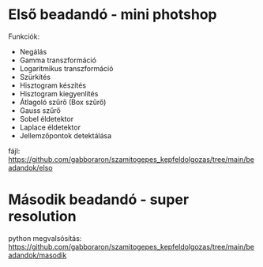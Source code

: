 # Első beadandó - mini photshop

Funkciók:
- Negálás
- Gamma transzformáció
- Logaritmikus transzformáció 
- Szürkítés 
- Hisztogram készítés 
- Hisztogram kiegyenlítés
- Átlagoló szűrő (Box szűrő) 
- Gauss szűrő 
- Sobel éldetektor 
- Laplace éldetektor 
- Jellemzőpontok detektálása

fájl: https://github.com/gabboraron/szamitogepes_kepfeldolgozas/tree/main/beadandok/elso

# Második beadandó - super resolution
python megvalsósítás: https://github.com/gabboraron/szamitogepes_kepfeldolgozas/tree/main/beadandok/masodik
